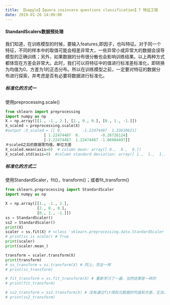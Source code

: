 ```yaml
---
title: 【kaggle】【quora insincere questions classification】7 特征工程
date: 2019-01-26 14:09:00
---
```


#### StandardScalers数据预处理

我们知道，在训练模型的时候，要输入features,即因子，也叫特征。对于同一个特征，不同的样本中的取值可能会相差非常大，一些异常小或异常大的数据会误导模型的正确训练；另外，如果数据的分布很分散也会影响训练结果。以上两种方式都体现在方差会非常大。此时，我们可以将特征中的值进行标准差标准化，即转换为均值为0，方差为1的正态分布。所以在训练模型之前，一定要对特征的数据分布进行探索，并考虑是否有必要将数据进行标准化。
　　
##### 标准化的方式一

使用preprocessing.scale()

```python
from sklearn import preprocessing   
import numpy as np    
X = np.array([[1., -1., 2.], [2., 0., 0.], [0., 1., -1.]])    
X_scaled = preprocessing.scale(X)   
#output :X_scaled = [[ 0.         -1.22474487  1.33630621]  
                 [ 1.22474487  0.         -0.26726124]  
                 [-1.22474487  1.22474487 -1.06904497]]  
＃scaled之后的数据零均值，单位方差  
X_scaled.mean(axis=0)  # column mean: array([ 0.,  0.,  0.])    
X_scaled.std(axis=0)  #column standard deviation: array([ 1.,  1.,  1.])  
```


##### 标准化的方式二

使用StandardScaler，fit()，transform()；或者fit_transform()


```python
from sklearn.preprocessing import StandardScaler
import numpy as np

X = np.array([[1., -1., 2.],
              [2., 0., 0.],
              [0., 1., -1.]])
ss = StandardScaler()
ss2 = StandardScaler()
print(X)
scaler = ss.fit(X) # <class 'sklearn.preprocessing.data.StandardScaler'>
# print(ss is scaler) # True
print(scaler)
print(scaler.mean_)

transform = scaler.transform(X)
print(transform)
# ss_transform = ss.transform(X) # 同上，完全一样
# print(ss_transform)

# fit_transform = ss.fit_transform(X) # 重新学习了一遍，当然结果是一样的
# print(fit_transform)

# ss2_transform = ss2.transform(X) # 没有通过fit得到元数据的均值和方差，无法进行0-1标准化。直接使用是错误的
# print(ss2_transform)
```
